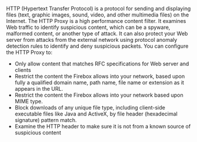 HTTP (Hypertext Transfer Protocol) is a protocol for sending and displaying files (text, graphic images, sound, video, and other multimedia files) on the Internet. The HTTP Proxy is a high performance content filter. It examines Web traffic to identify suspicious content, which can be a spyware, malformed content, or another type of attack. It can also protect your Web server from attacks from the external network using protocol anomaly detection rules to identify and deny suspicious packets.
You can configure the HTTP Proxy to:

* Only allow content that matches RFC specifications for Web server and clients
* Restrict the content the Firebox allows into your network, based upon fully a qualified domain name, path name, file name or extension as it appears in the URL.
* Restrict the content the Firebox allows into your network based upon MIME type.
* Block downloads of any unique file type, including client-side executable files like Java and ActiveX, by file header (hexadecimal signature) pattern match.
* Examine the HTTP header to make sure it is not from a known source of suspicious content
